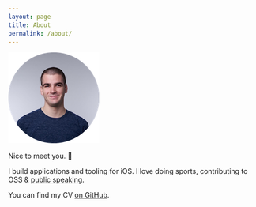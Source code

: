 ```yaml
---
layout: page
title: About
permalink: /about/
---
```


![bas-broek](/assets/bas.png)

Nice to meet you. 👋

I build applications and tooling for iOS. I love doing sports, contributing to OSS & [public speaking](speaking).

You can find my CV [on GitHub](https://github.com/BasThomas/curriculum-vitae).
